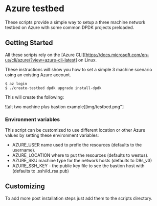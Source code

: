 # Azure testbed

These scripts provide a simple way to setup a three machine network testbed on Azure with some common DPDK projects preloaded.

## Getting Started

All these scripts rely on the [Azure CLI][https://docs.microsoft.com/en-us/cli/azure/?view=azure-cli-latest] on Linux.

These instructions will show you how to set a simple 3 machine scenario using an existing Azure account.

```
$ az login
$ ./create-testbed dpdk upgrade install-dpdk
```

This will create the following:

![alt two machine plus bastion example][img/testbed.png"]

### Environment variables

This script can be customized to use different location or other Azure values by setting these environment variables:

 - AZURE_USER name used to prefix the resources (defaults to the username).
 - AZURE_LOCATION where to put the resources (defaults to westus).
 - AZURE_SKU machine type for the network hosts (defaults to D8s_v3)
 - AZURE_SSH_KEY - the public key file to see the bastion host with (defaults to .ssh/id_rsa.pub)

## Customizing

To add more post installation steps just add them to the scripts directory.
